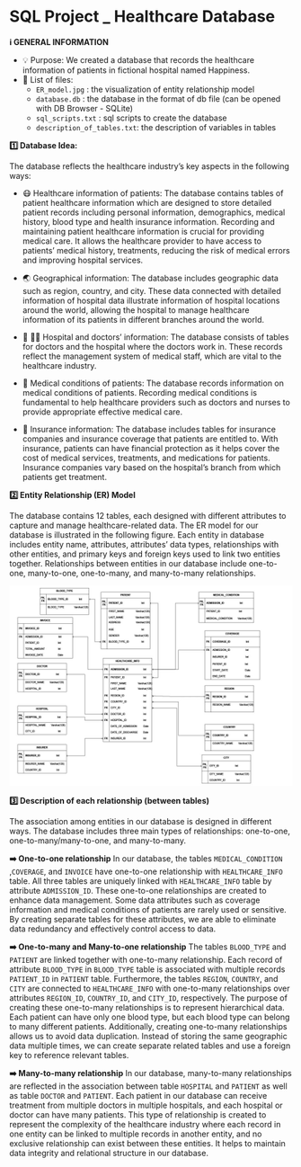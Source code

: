 # SQL Project _ Healthcare Database

**:information_source: GENERAL INFORMATION**
- :bulb: Purpose: We created a database that records the healthcare information of patients in fictional hospital named Happiness.
- :file_folder: List of files:
  + `ER_model.jpg` : the visualization of entity relationship model
  + `database.db`  : the database in the format of db file (can be opened with DB Browser - SQLite)
  + `sql_scripts.txt` : sql scripts to create the database
  + `description_of_tables.txt`: the description of variables in tables

**:one: Database Idea:**

The database reflects the healthcare industry’s key aspects in the following ways:

- :mask: Healthcare information of patients: The database contains tables of patient healthcare information which are
designed to store detailed patient records including personal information, demographics, medical history, blood type and health insurance information. Recording and maintaining patient 
healthcare information is crucial for providing medical care. It allows the healthcare provider to 
have access to patients’ medical history, treatments, reducing the risk of medical errors and 
improving hospital services.

- :earth_asia: Geographical information: The database includes geographic data such as region, country, and 
city. These data connected with detailed information of hospital data illustrate information of 
hospital locations around the world, allowing the hospital to manage healthcare information of its 
patients in different branches around the world.

- :hospital: :health_worker: Hospital and doctors’ information: The database consists of tables for doctors and the hospital 
where the doctors work in. These records reflect the management system of medical staff, which 
are vital to the healthcare industry.

- :pill: Medical conditions of patients: The database records information on medical conditions of 
patients. Recording medical conditions is fundamental to help healthcare providers such as doctors 
and nurses to provide appropriate effective medical care.

- :ledger: Insurance information: The database includes tables for insurance companies and insurance 
coverage that patients are entitled to. With insurance, patients can have financial protection as it 
helps cover the cost of medical services, treatments, and medications for patients. Insurance 
companies vary based on the hospital’s branch from which patients get treatment.

<P style="page-break-before: always">

**:two: Entity Relationship (ER) Model**

The database contains 12 tables, each designed with different attributes to capture and manage 
healthcare-related data. The ER model for our database is illustrated in the following figure. Each 
entity in database includes entity name, attributes, attributes’ data types, relationships with other 
entities, and primary keys and foreign keys used to link two entities together. Relationships 
between entities in our database include one-to-one, many-to-one, one-to-many, and many-to-many relationships.

<img src="images/ER_model.jpg" alt="ER_Model" width="1600"/>

<P style="page-break-before: always">

**:three: Description of each relationship (between tables)**

The association among entities in our database is designed in different ways. The database includes 
three main types of relationships: one-to-one, one-to-many/many-to-one, and many-to-many.

**:arrow_right: One-to-one relationship**
In our database, the tables `MEDICAL_CONDITION` ,`COVERAGE`, and `INVOICE` have 
one-to-one relationship with `HEALTHCARE_INFO` table. All three tables are uniquely linked 
with `HEALTHCARE_INFO` table by attribute `ADMISSION_ID`. These one-to-one 
relationships are created to enhance data management. Some data attributes such as coverage 
information and medical conditions of patients are rarely used or sensitive. By creating separate 
tables for these attributes, we are able to eliminate data redundancy and effectively control access 
to data. 

**:arrow_right: One-to-many and Many-to-one relationship**
The tables `BLOOD_TYPE` and `PATIENT` are linked together with one-to-many relationship. 
Each record of attribute `BLOOD_TYPE` in `BLOOD_TYPE` table is associated with multiple 
records `PATIENT_ID` in `PATIENT` table. Furthermore, the tables `REGION`, `COUNTRY`, 
and `CITY` are connected to `HEALTHCARE_INFO` with one-to-many relationships over 
attributes `REGION_ID`, `COUNTRY_ID`, and `CITY_ID`, respectively. The purpose of 
creating these one-to-many relationships is to represent hierarchical data. Each patient can have 
only one blood type, but each blood type can belong to many different patients. Additionally, 
creating one-to-many relationships allows us to avoid data duplication. Instead of storing the same 
geographic data multiple times, we can create separate related tables and use a foreign key to 
reference relevant tables.

**:arrow_right: Many-to-many relationship**
In our database, many-to-many relationships are reflected in the association between table 
`HOSPITAL` and `PATIENT` as well as table `DOCTOR` and `PATIENT`. Each patient in our 
database can receive treatment from multiple doctors in multiple hospitals, and each hospital or 
doctor can have many patients. This type of relationship is created to represent the complexity of
the healthcare industry where each record in one entity can be linked to multiple records in another 
entity, and no exclusive relationship can exist between these entities. It helps to maintain data 
integrity and relational structure in our database.

